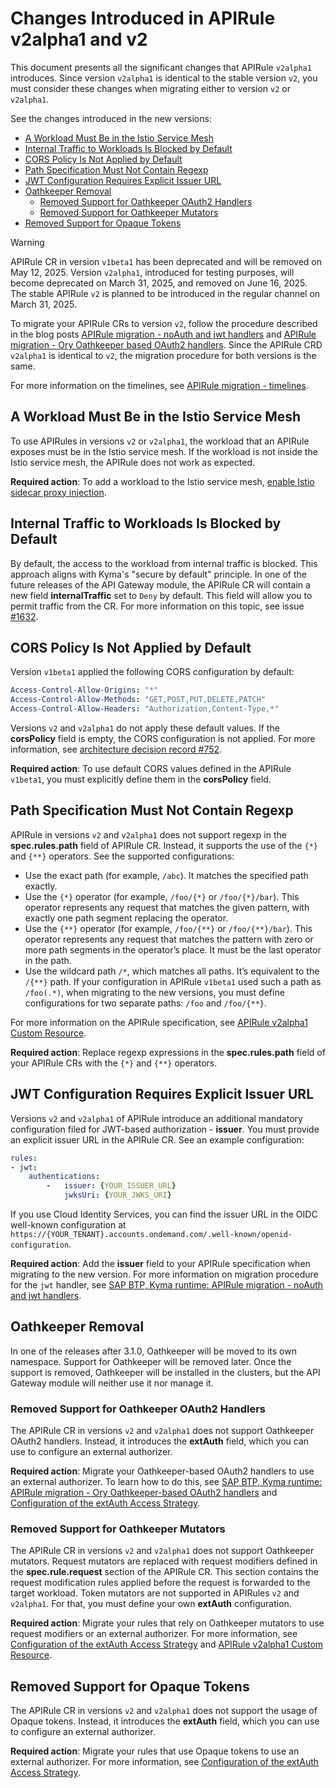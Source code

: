 # Changes Introduced in APIRule v2alpha1 and v2

This document presents all the significant changes that APIRule `v2alpha1` introduces. Since version `v2alpha1` is identical to the stable version `v2`, you must consider these changes when migrating either to version `v2` or `v2alpha1`.

See the changes introduced in the new versions:
- [A Workload Must Be in the Istio Service Mesh](#a-workload-must-be-in-the-istio-service-mesh)
- [Internal Traffic to Workloads Is Blocked by Default](#internal-traffic-to-workloads-is-blocked-by-default)
- [CORS Policy Is Not Applied by Default](#cors-policy-is-not-applied-by-default)
- [Path Specification Must Not Contain Regexp](#path-specification-must-not-contain-regexp)
- [JWT Configuration Requires Explicit Issuer URL](#jwt-configuration-requires-explicit-issuer-url)
- [Oathkeeper Removal](#oathkeeper-removal)
  - [Removed Support for Oathkeeper OAuth2 Handlers](#removed-support-for-oathkeeper-oauth2-handlers)
  - [Removed Support for Oathkeeper Mutators](#removed-support-for-oathkeeper-mutators)
- [Removed Support for Opaque Tokens](#removed-support-for-opaque-tokens)

> [!WARNING]
> APIRule CR in version `v1beta1` has been deprecated and will be removed on May 12, 2025. Version `v2alpha1`, introduced for testing purposes, will become deprecated on March 31, 2025, and removed on June 16, 2025. The stable APIRule `v2` is planned to be introduced in the regular channel on March 31, 2025.
> 
> To migrate your APIRule CRs to version `v2`, follow the procedure described in the blog posts [APIRule migration - noAuth and jwt handlers](https://community.sap.com/t5/technology-blogs-by-sap/sap-btp-kyma-runtime-apirule-migration-noauth-and-jwt-handlers/ba-p/13882833) and [APIRule migration - Ory Oathkeeper based OAuth2 handlers](https://community.sap.com/t5/technology-blogs-by-sap/sap-btp-kyma-runtime-apirule-migration-ory-oathkeeper-based-oauth2-handlers/ba-p/13896184). Since the APIRule CRD `v2alpha1` is identical to `v2`, the migration procedure for both versions is the same. 
> 
> For more information on the timelines, see [APIRule migration - timelines](https://community.sap.com/t5/technology-blogs-by-sap/sap-btp-kyma-runtime-apirule-migration-timelines/ba-p/13995712).

## A Workload Must Be in the Istio Service Mesh

To use APIRules in versions `v2` or `v2alpha1`, the workload that an APIRule exposes must be in the Istio service mesh. If the workload is not inside the Istio service mesh, the APIRule does not work as expected.

**Required action**: To add a workload to the Istio service mesh, [enable Istio sidecar proxy injection](https://kyma-project.io/#/istio/user/tutorials/01-40-enable-sidecar-injection).

## Internal Traffic to Workloads Is Blocked by Default

By default, the access to the workload from internal traffic is blocked. This approach aligns with Kyma's "secure by default" principle. In one of the future releases of the API Gateway module, the APIRule CR will contain a new field **internalTraffic** set to `Deny` by default. This field will allow you to permit traffic from the CR. For more information on this topic, see issue [#1632](https://github.com/kyma-project/api-gateway/issues/1632).

## CORS Policy Is Not Applied by Default

Version `v1beta1` applied the following CORS configuration by default:
```yaml
Access-Control-Allow-Origins: "*"
Access-Control-Allow-Methods: "GET,POST,PUT,DELETE,PATCH"
Access-Control-Allow-Headers: "Authorization,Content-Type,*"
```

Versions `v2` and `v2alpha1` do not apply these default values. If the **corsPolicy** field is empty, the CORS configuration is not applied. For more information, see [architecture decision record #752](https://github.com/kyma-project/api-gateway/issues/752).

**Required action**: To use default CORS values defined in the APIRule `v1beta1`, you must explicitly define them in the **corsPolicy** field.

## Path Specification Must Not Contain Regexp

APIRule in versions `v2` and `v2alpha1` does not support regexp in the **spec.rules.path** field of APIRule CR. Instead, it supports the use of the `{*}` and `{**}` operators. See the supported configurations:
- Use the exact path (for example, `/abc`). It matches the specified path exactly.
- Use the `{*}` operator (for example, `/foo/{*}` or `/foo/{*}/bar`).  This operator represents any request that matches the given pattern, with exactly one path segment replacing the operator.
- Use the `{**}` operator (for example, `/foo/{**}` or `/foo/{**}/bar`). This operator represents any request that matches the pattern with zero or more path segments in the operator’s place. It must be the last operator in the path.
- Use the wildcard path `/*`, which matches all paths. It’s equivalent to the `/{**}` path. If your configuration in APIRule `v1beta1` used such a path as `/foo(.*)`, when migrating to the new versions, you must define configurations for two separate paths: `/foo` and `/foo/{**}`.

For more information on the APIRule specification, see [APIRule v2alpha1 Custom Resource](https://kyma-project.io/#/api-gateway/user/custom-resources/apirule/v2alpha1/04-10-apirule-custom-resource).

**Required action**: Replace regexp expressions in the **spec.rules.path** field of your APIRule CRs with the `{*}` and `{**}` operators.

## JWT Configuration Requires Explicit Issuer URL

Versions `v2` and `v2alpha1` of APIRule introduce an additional mandatory configuration filed for JWT-based authorization - **issuer**. You must provide an explicit issuer URL in the APIRule CR. See an example configuration:

```yaml
rules:
- jwt:
    authentications:
        -   issuer: {YOUR_ISSUER_URL}
            jwksUri: {YOUR_JWKS_URI}
```
If you use Cloud Identity Services, you can find the issuer URL in the OIDC well-known configuration at `https://{YOUR_TENANT}.accounts.ondemand.com/.well-known/openid-configuration`.

**Required action**: Add the **issuer** field to your APIRule specification when migrating to the new version. For more information on migration procedure for the `jwt` handler, see [SAP BTP, Kyma runtime: APIRule migration - noAuth and jwt handlers](https://community.sap.com/t5/technology-blogs-by-sap/sap-btp-kyma-runtime-apirule-migration-noauth-and-jwt-handlers/ba-p/13882833).

## Oathkeeper Removal
In one of the releases after 3.1.0, Oathkeeper will be moved to its own namespace. Support for Oathkeeper will be removed later. Once the support is removed, Oathkeeper will be installed in the clusters, but the API Gateway module will neither use it nor manage it.

### Removed Support for Oathkeeper OAuth2 Handlers
The APIRule CR in versions `v2` and `v2alpha1` does not support Oathkeeper OAuth2 handlers. Instead, it introduces the **extAuth** field, which you can use to configure an external authorizer.

**Required action**: Migrate your Oathkeeper-based OAuth2 handlers to use an external authorizer. To learn how to do this, see [SAP BTP, Kyma runtime: APIRule migration - Ory Oathkeeper-based OAuth2 handlers](https://community.sap.com/t5/technology-blogs-by-sap/sap-btp-kyma-runtime-apirule-migration-ory-oathkeeper-based-oauth2-handlers/ba-p/13896184) and [Configuration of the extAuth Access Strategy](https://kyma-project.io/#/api-gateway/user/custom-resources/apirule/v2alpha1/04-15-api-rule-access-strategies).

### Removed Support for Oathkeeper Mutators
The APIRule CR in versions `v2` and `v2alpha1` does not support Oathkeeper mutators. Request mutators are replaced with request modifiers defined in the **spec.rule.request** section of the APIRule CR. This section contains the request modification rules applied before the request is forwarded to the target workload. Token mutators are not supported in APIRules `v2` and `v2alpha1`. For that, you must define your own **extAuth** configuration.

**Required action**: Migrate your rules that rely on Oathkeeper mutators to use request modifiers or an external authorizer. For more information, see [Configuration of the extAuth Access Strategy](https://kyma-project.io/#/api-gateway/user/custom-resources/apirule/v2alpha1/04-15-api-rule-access-strategies) and [APIRule v2alpha1 Custom Resource](https://kyma-project.io/#/api-gateway/user/custom-resources/apirule/v2alpha1/04-10-apirule-custom-resource).

## Removed Support for Opaque Tokens

The APIRule CR in versions `v2` and `v2alpha1` does not support the usage of Opaque tokens. Instead, it introduces the **extAuth** field, which you can use to configure an external authorizer.

**Required action**: Migrate your rules that use Opaque tokens to use an external authorizer. For more information, see [Configuration of the extAuth Access Strategy](https://kyma-project.io/#/api-gateway/user/custom-resources/apirule/v2alpha1/04-15-api-rule-access-strategies).